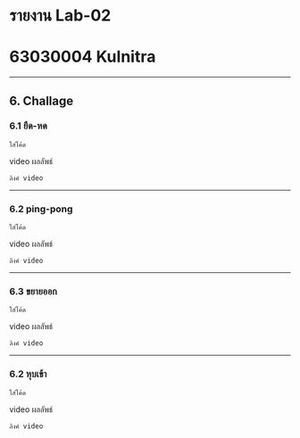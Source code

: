 # รายงาน Lab-02
# 63030004 Kulnitra
---
## 6. Challage
### 6.1 ยืด-หด
```
ใส่โค้ด
```
video ผลลัพธ์
```
ลิงค์ video
```
---
### 6.2 ping-pong
```
ใส่โค้ด
```
video ผลลัพธ์
```
ลิงค์ video
```
---
### 6.3 ขยายออก
```
ใส่โค้ด
```
video ผลลัพธ์
```
ลิงค์ video
```
---
### 6.2 หุบเข้า
```
ใส่โค้ด
```
video ผลลัพธ์
```
ลิงค์ video
```
